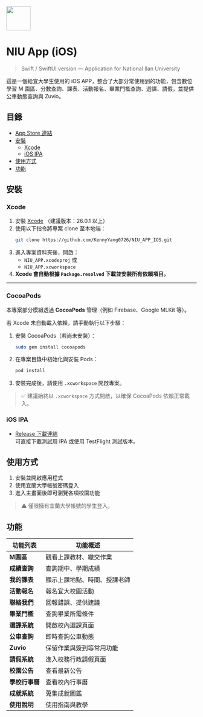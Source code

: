 <img style="width:64px" src="https://user-images.githubusercontent.com/13403218/228755470-34ae31ec-eb1a-4c1c-9461-bdbaa04d9fef.png" />

# NIU App (iOS)
> Swift / SwiftUI version — Application for National Ilan University

這是一個給宜大學生使用的 iOS APP，整合了大部分常使用到的功能，包含數位學習 M 園區、分數查詢、課表、活動報名、畢業門檻查詢、選課、請假，並提供公車動態查詢與 Zuvio。


## 目錄
- [App Store 連結](#)
- [安裝](#安裝)
  - [Xcode](#xcode)
  - [iOS IPA](#ios-ipa)
- [使用方式](#使用方式)
- [功能](#功能)


## 安裝
### Xcode
1. 安裝 [Xcode](https://developer.apple.com/xcode/) （建議版本：26.0.1 以上）
2. 使用以下指令將專案 clone 至本地端：
   ```bash
   git clone https://github.com/KennyYang0726/NIU_APP_IOS.git
   ```
3. 進入專案資料夾後，開啟：
   - `NIU_APP.xcodeproj` 或  
   - `NIU_APP.xcworkspace`  
4. **Xcode 會自動根據 `Package.resolved` 下載並安裝所有依賴項目。**

---

### CocoaPods
本專案部分模組透過 **CocoaPods** 管理（例如 Firebase、Google MLKit 等）。

若 Xcode 未自動載入依賴，請手動執行以下步驟：

1. 安裝 CocoaPods（若尚未安裝）：
   ```bash
   sudo gem install cocoapods
   ```
2. 在專案目錄中初始化與安裝 Pods：
   ```bash
   pod install
   ```
3. 安裝完成後，請使用 `.xcworkspace` 開啟專案。

> ✅ 建議始終以 `.xcworkspace` 方式開啟，以確保 CocoaPods 依賴正常載入。

### iOS IPA
- [Release 下載連結](https://github.com/KennyYang0726/NIU_APP_IOS/releases/tag/iOS)  
  可直接下載測試用 IPA 或使用 TestFlight 測試版本。


## 使用方式
1. 安裝並開啟應用程式  
2. 使用宜蘭大學帳號密碼登入  
3. 進入主畫面後即可瀏覽各項校園功能  

> ⚠️ 僅限擁有宜蘭大學帳號的學生登入。


## 功能
| 功能列表 | 功能概述 |
| -------- | -------- |
| **M園區** | 觀看上課教材、繳交作業 |
| **成績查詢** | 查詢期中、學期成績 |
| **我的課表** | 顯示上課地點、時間、授課老師 |
| **活動報名** | 報名宜大校園活動 |
| **聯絡我們** | 回報錯誤、提供建議 |
| **畢業門檻** | 查詢畢業所需條件 |
| **選課系統** | 開啟校內選課頁面 |
| **公車查詢** | 即時查詢公車動態 |
| **Zuvio** | 保留作業與簽到等常用功能 |
| **請假系統** | 進入校務行政請假頁面 |
| **校園公告** | 查看最新公告 |
| **學校行事曆** | 查看校內行事曆 |
| **成就系統** | 蒐集成就圖鑑 |
| **使用說明** | 使用指南與教學 |
